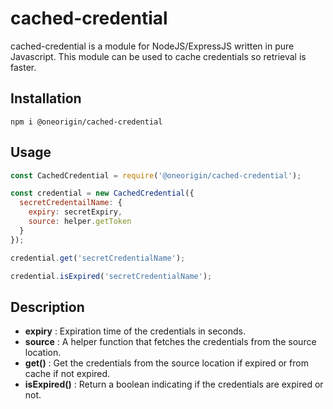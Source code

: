 # cached-credential

cached-credential is a module for NodeJS/ExpressJS written in pure Javascript.
This module can be used to cache credentials so retrieval is faster.

## Installation

```
npm i @oneorigin/cached-credential
```

## Usage

```javascript
const CachedCredential = require('@oneorigin/cached-credential');

const credential = new CachedCredential({
  secretCredentailName: {
    expiry: secretExpiry,
    source: helper.getToken
  }
});

credential.get('secretCredentialName');

credential.isExpired('secretCredentialName');
```

## Description

- **expiry** : Expiration time of the credentials in seconds.
- **source** : A helper function that fetches the credentials from the source location.
- **get()** : Get the credentials from the source location if expired or from cache if not expired.
- **isExpired()** : Return a boolean indicating if the credentials are expired or not.

